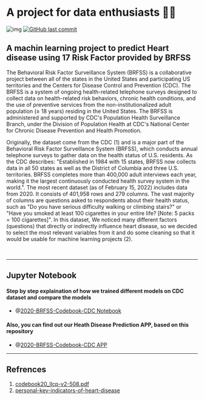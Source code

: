 
# A project for data enthusiasts 👋🏼

<!-- ![img](https://www.emvco.com/wp-content/uploads/2021/03/why-global-payment-specifications-matter-FI.jpg) -->
![img](https://fedtechmagazine.com/sites/fedtechmagazine.com/files/styles/cdw_hero/public/articles/%5Bcdw_tech_site%3Afield_site_shortname%5D/202106/GettyImages-1206097479.webp?itok=u97J5Sog)
[![GitHub last commit](https://img.shields.io/github/last-commit/Machine-Learning-Projects1/2020-BRFSS-Codebook-CDC)](https://img.shields.io/github/last-commit/Machine-Learning-Projects1/2020-BRFSS-Codebook-CDC)

## A machin learning project to predict Heart disease using 17 Risk Factor provided by BRFSS

The Behavioral Risk Factor Surveillance System (BRFSS) is a collaborative project between all of the states in the United States and participating US territories and the Centers for Disease Control and Prevention (CDC). The BRFSS is a system of ongoing health-related telephone surveys designed to collect data on health-related risk behaviors, chronic health conditions, and the use of preventive services from the non-institutionalized adult population (≥ 18 years) residing in the United States. The BRFSS is administered and supported by CDC's Population Health Surveillance Branch, under the Division of Population Health at CDC's National Center for Chronic Disease Prevention and Health Promotion. 

Originally, the dataset come from the CDC (1) and is a major part of the Behavioral Risk Factor Surveillance System (BRFSS), which conducts annual telephone surveys to gather data on the health status of U.S. residents. As the CDC describes: "Established in 1984 with 15 states, BRFSS now collects data in all 50 states as well as the District of Columbia and three U.S. territories. BRFSS completes more than 400,000 adult interviews each year, making it the largest continuously conducted health survey system in the world.". The most recent dataset (as of February 15, 2022) includes data from 2020. It consists of 401,958 rows and 279 columns. The vast majority of columns are questions asked to respondents about their health status, such as "Do you have serious difficulty walking or climbing stairs?" or "Have you smoked at least 100 cigarettes in your entire life? [Note: 5 packs = 100 cigarettes]". In this dataset, We noticed many different factors (questions) that directly or indirectly influence heart disease, so we decided to select the most relevant variables from it and do some cleaning so that it would be usable for machine learning projects (2).

<br>


---

## Jupyter Notebook

#### Step by step explaination of how we trained different models on CDC dataset and compare the models 
- @[2020-BRFSS-Codebook-CDC Notebook](https://github.com/Machine-Learning-Projects1/2020-BRFSS-Codebook-CDC/blob/main/CDC_ML.ipynb)

#### Also, you can find out our Heath Disease Prediction APP, based on this repository 
- @[2020-BRFSS-Codebook-CDC APP](https://github.com/Machine-Learning-Projects1/2020-BRFSS-Codebook-CDC-APP)


---

## Refrences
1. [codebook20_llcp-v2-508.pdf](https://www.cdc.gov/brfss/annual_data/2020/pdf/codebook20_llcp-v2-508.pdf)
2. [personal-key-indicators-of-heart-disease](https://www.kaggle.com/datasets/kamilpytlak/personal-key-indicators-of-heart-disease)
